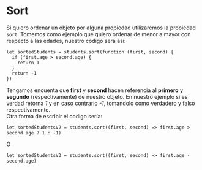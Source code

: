 # Sort 

Si quiero ordenar un objeto por alguna propiedad utilizaremos la propiedad `sort`.
Tomemos como ejemplo que quiero ordenar de menor a mayor con respecto a las edades, nuestro codigo será así:
~~~
let sortedStudents = students.sort(function (first, second) {
  if (first.age > second.age) {
    return 1
  }
  return -1
})
~~~
Tengamos encuenta que **first** y **second**  hacen referencia al **primero** y **segundo** (respectivamente) de nuestro objeto. En nuestro ejemplo si es verdad retorna _1_ y en caso contrario _-1_, tomandolo como verdadero y falso respectivamente.
<br>
Otra forma de escribir el codigo sería:
~~~
let sortedStudentsV2 = students.sort((first, second) => first.age > second.age ? 1 : -1)
~~~
Ó
~~~
let sortedStudentsV3 = students.sort((first, second) => first.age - second.age)
~~~

